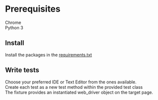 # Prerequisites 

Chrome<br>
Python 3

## Install
Install the packages in the [requirements.txt](requirements.txt)

## Write tests
Choose your preferred IDE or Text Editor from the ones available.
<br>Create each test as a new test method within the provided test class
<br>The fixture provides an instantiated web_driver object on the target page.